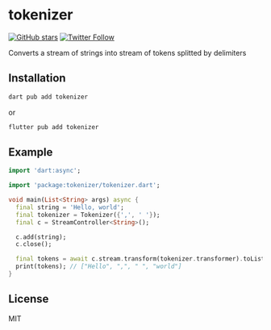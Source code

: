 # tokenizer

[![GitHub stars](https://img.shields.io/github/stars/lesnitsky/tokenizer.svg?style=social)](https://github.com/lesnitsky/tokenizer)
[![Twitter Follow](https://img.shields.io/twitter/follow/lesnitsky_dev.svg?label=Follow%20me&style=social)](https://twitter.com/lesnitsky_dev)

Converts a stream of strings into stream of tokens splitted by delimiters

## Installation

```sh
dart pub add tokenizer
```

or

```sh
flutter pub add tokenizer
```

## Example

```dart
import 'dart:async';

import 'package:tokenizer/tokenizer.dart';

void main(List<String> args) async {
  final string = 'Hello, world';
  final tokenizer = Tokenizer({',', ' '});
  final c = StreamController<String>();

  c.add(string);
  c.close();

  final tokens = await c.stream.transform(tokenizer.transformer).toList();
  print(tokens); // ["Hello", ",", " ", "world"]
}
```

## License

MIT

